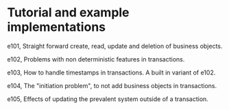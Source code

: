 Tutorial and example implementations
====================================

e101, Straight forward create, read, update and deletion of business objects.

e102, Problems with non deterministic features in transactions.

e103, How to handle timestamps in transactions. A built in variant of e102.

e104, The "initiation problem", to not add business objects in transactions.

e105, Effects of updating the prevalent system outside of a transaction.